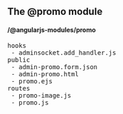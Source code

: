 ## The @promo module
#### /@angularjs-modules/promo
<pre>
hooks
 - adminsocket.add_handler.js
public
 - admin-promo.form.json
 - admin-promo.html
 - promo.ejs
routes
 - promo-image.js
 - promo.js
</pre>

